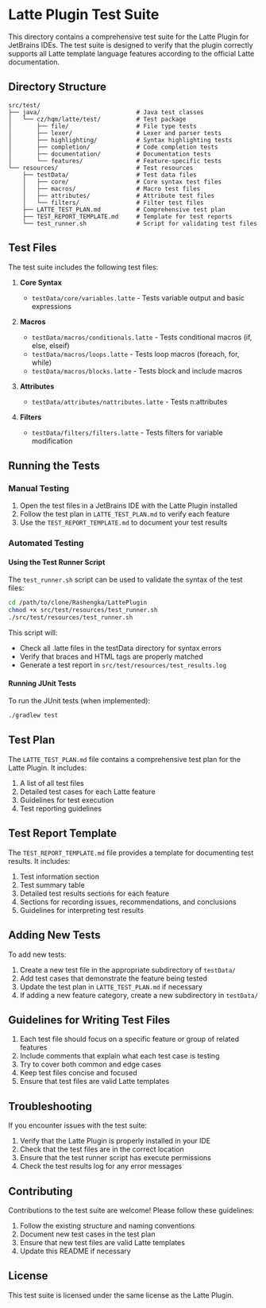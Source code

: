 # Latte Plugin Test Suite

This directory contains a comprehensive test suite for the Latte Plugin for JetBrains IDEs. The test suite is designed to verify that the plugin correctly supports all Latte template language features according to the official Latte documentation.

## Directory Structure

```
src/test/
├── java/                           # Java test classes
│   └── cz/hqm/latte/test/          # Test package
│       ├── file/                   # File type tests
│       ├── lexer/                  # Lexer and parser tests
│       ├── highlighting/           # Syntax highlighting tests
│       ├── completion/             # Code completion tests
│       ├── documentation/          # Documentation tests
│       └── features/               # Feature-specific tests
└── resources/                      # Test resources
    ├── testData/                   # Test data files
    │   ├── core/                   # Core syntax test files
    │   ├── macros/                 # Macro test files
    │   ├── attributes/             # Attribute test files
    │   └── filters/                # Filter test files
    ├── LATTE_TEST_PLAN.md          # Comprehensive test plan
    ├── TEST_REPORT_TEMPLATE.md     # Template for test reports
    └── test_runner.sh              # Script for validating test files
```

## Test Files

The test suite includes the following test files:

1. **Core Syntax**
   - `testData/core/variables.latte` - Tests variable output and basic expressions

2. **Macros**
   - `testData/macros/conditionals.latte` - Tests conditional macros (if, else, elseif)
   - `testData/macros/loops.latte` - Tests loop macros (foreach, for, while)
   - `testData/macros/blocks.latte` - Tests block and include macros

3. **Attributes**
   - `testData/attributes/nattributes.latte` - Tests n:attributes

4. **Filters**
   - `testData/filters/filters.latte` - Tests filters for variable modification

## Running the Tests

### Manual Testing

1. Open the test files in a JetBrains IDE with the Latte Plugin installed
2. Follow the test plan in `LATTE_TEST_PLAN.md` to verify each feature
3. Use the `TEST_REPORT_TEMPLATE.md` to document your test results

### Automated Testing

#### Using the Test Runner Script

The `test_runner.sh` script can be used to validate the syntax of the test files:

```bash
cd /path/to/clone/Rashengka/LattePlugin
chmod +x src/test/resources/test_runner.sh
./src/test/resources/test_runner.sh
```

This script will:
- Check all .latte files in the testData directory for syntax errors
- Verify that braces and HTML tags are properly matched
- Generate a test report in `src/test/resources/test_results.log`

#### Running JUnit Tests

To run the JUnit tests (when implemented):

```bash
./gradlew test
```

## Test Plan

The `LATTE_TEST_PLAN.md` file contains a comprehensive test plan for the Latte Plugin. It includes:

1. A list of all test files
2. Detailed test cases for each Latte feature
3. Guidelines for test execution
4. Test reporting guidelines

## Test Report Template

The `TEST_REPORT_TEMPLATE.md` file provides a template for documenting test results. It includes:

1. Test information section
2. Test summary table
3. Detailed test results sections for each feature
4. Sections for recording issues, recommendations, and conclusions
5. Guidelines for interpreting test results

## Adding New Tests

To add new tests:

1. Create a new test file in the appropriate subdirectory of `testData/`
2. Add test cases that demonstrate the feature being tested
3. Update the test plan in `LATTE_TEST_PLAN.md` if necessary
4. If adding a new feature category, create a new subdirectory in `testData/`

## Guidelines for Writing Test Files

1. Each test file should focus on a specific feature or group of related features
2. Include comments that explain what each test case is testing
3. Try to cover both common and edge cases
4. Keep test files concise and focused
5. Ensure that test files are valid Latte templates

## Troubleshooting

If you encounter issues with the test suite:

1. Verify that the Latte Plugin is properly installed in your IDE
2. Check that the test files are in the correct location
3. Ensure that the test runner script has execute permissions
4. Check the test results log for any error messages

## Contributing

Contributions to the test suite are welcome! Please follow these guidelines:

1. Follow the existing structure and naming conventions
2. Document new test cases in the test plan
3. Ensure that new test files are valid Latte templates
4. Update this README if necessary

## License

This test suite is licensed under the same license as the Latte Plugin.